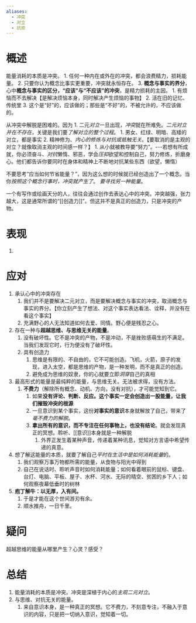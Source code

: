 ```yaml
---
aliases:
  - 冲突
  - 对立
  - 抗拒
---
```

# 概述
能量消耗的本质是冲突。
	1. 任何一种内在或外在的冲突，都会浪费精力，损耗能量。
	2. 只要你认为概念比事实更重要，冲突就永恒存在。
	3. **概念与事实的界分**，心中**概念与事实的区分，“应该”与“不应该”的冲突**，是精力损耗的主因。
		1. 有烦恼而不去解决【是解决烦恼本身，同时解决产生烦恼的事物】
		2. 活在旧的记忆、传统里
		3. 这个是“好”的，应该做的；那些是“不好”的，不被允许的，不应该做的。

从冲突中解脱是困难的。因为
	1. 二元*对立*一旦出现，*冲突*就在所难免。*二元对立并在不存在*，关键是我们要*了解对立的整个过程*。
		1. 男女、红绿、明暗、高矮的对立，都是事实
	2. 精神修为、*内心的修炼与对抗或抵触无关*。【要取消的是主观的对立？就像取消主观的时间感一样？】
		1. 从小就被教导要“努力”。---若想有所成就，你必须奋斗、*对抗*懒惰、邪恶，学会*压抑*欲望和控制自己，努力修炼，折磨身心。他们都告诉你要同时在身体和精神上不断地对抗某些东西（欲望，懒惰）

不要思考“应当如何节省能量？”，因为这么想的时候就已经创造出了一个概念。当你*按照这个概念行事时，冲突就产生了*。
*要寻找另一种能量*。

一个有写作或绘画天分的人，往往会通过创作去表达心中的冲突。冲突越强，张力越大，这是通常所谓的“[[创造力]]”。但这并不是真正的创造力，只是冲突的产物。
# 表现
1. 
# 应对
1. 承认心中的冲突存在
	1. 我们并不是要解决二元对立，而是要解决概念与事实的冲突，取消概念与事实的界分。【你立刻产生了想法、对这个事实表达看法、诠释，并没有在看这个事实】
	3. 充满野心的人无法知道如何去爱、同情。野心便是残忍之心。
2. 存在一种与**超越思维、与思维无关的能量**。
	1. 没有破坏性。它不是冲突的产物，不是冲动，不是挫败感萌生的不满足。当我们发现它时，行为便没有了破坏性。
	2. 具有创造力
		1. 思维是有限的、不自由的，它不可能创造。飞机，火箭，原子的发现，进入太空，都是思维的产物，是一种发明，而不是真正的创造。
		2. 避免成为思维的奴隶，你的心就要立即*洞穿*自己的真相
3. 最高形式的能量是最纯粹的能量，与思维无关。无法被求得，没有方法。
	1. **不费力**（解除所有概念、动机、方向，没有对抗），才可能觉知到它。
		1. 如果**没有评论、判断、反应。这个事实一定会创造出一股能量，让我们摧毁冲突的根源**
		2. 一旦意识到某个事实，这份**对事实的意识**本身就解放了自己，带来了*毫不费力的解脱*。
		3. **拿出所有的意识，而不专注在任何事物上，也没有结论**。就会发现真正的冥想。聆听、[[意识]]本身就是一种解脱
			1. 外界正发生着某种声音，传递着某种讯息，觉知对方言语中希望传递的真意。
4. 想了解这能量的本质，就要了解自己*平时在生活中是如何消耗能量*的。
	1. 我们观察万事万物都所需的能量，从食物与阳光中得到
	2. 自己在说话时、聆听声音时如何消耗能量；如何看着眼前的鼠标、键盘、台灯、电脑、平板、屋子、水杯、河水、无际的晴空、贫困的乡下人；如何观察夜幕低垂时的树林
5. **庖丁解牛：以无厚，入有间。** 
	1. 于是才能在这个世间游刃有余。
	2. 顺水推舟，一日千里。
# 疑问
超越思维的能量从哪里产生？心灵？感受？

# 总结
1. 能量消耗的本质是冲突。冲突是深植于内心的*主观二元对立*。
2. 与思维、对抗无关的能量。
	1. 来自意识本身，是一种真正的冥想。它不费力，不刻意专注，不融入于意识的内容，只是把一切纳入意识，觉知着一切。